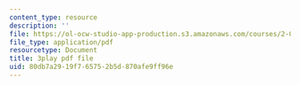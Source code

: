```yaml
---
content_type: resource
description: ''
file: https://ol-ocw-studio-app-production.s3.amazonaws.com/courses/2-003sc-engineering-dynamics-fall-2011/80db7a2919f765752b5d870afe9ff96e_jROTMB142T0.pdf
file_type: application/pdf
resourcetype: Document
title: 3play pdf file
uid: 80db7a29-19f7-6575-2b5d-870afe9ff96e
---
```

